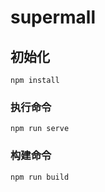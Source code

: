 # supermall

## 初始化
```
npm install
```

### 执行命令
```
npm run serve
```

### 构建命令
```
npm run build
```

